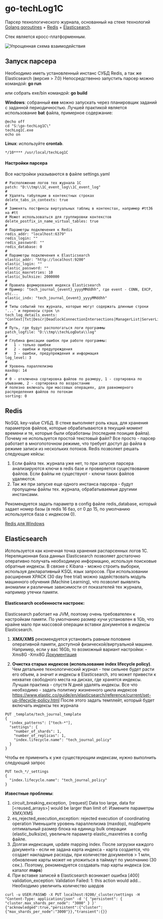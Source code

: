 # go-techLog1C
Парсер технологического журнала, основанный на стеке технологий [Golang goroutines](<https://golang.org/>) + [Redis](<https://redis.io/>) + [Elasticsearch](<https://www.elastic.co>).

Стек является кросс-платформенным.

![Упрощенная схема взаимодействия](https://github.com/NuclearAPK/go-techLog1C/blob/main/notation.png)

## Запуск парсера

Необходимо иметь установленный инстанс СУБД Redis, а так же Elasticsearch (версия > 7.0)
Непосредственно запустить парсер можно командой:
**go run**

или собрать exe/bin командой:
**go build**

**Windows**: собранный **exe** можно запускать через планировщик заданий с заданной периодичностью. Лучшей практикой является использование **bat** файла, примерное содержание:
```
@echo off
cd "S:\go-techLog1C\"
techLog1C.exe
echo on
```
**Linux**: используйте **crontab**. 
```
*/10**** /usr/local/techLog1C
```

#### Настройки парсера
Все настройки указываются в файле settings.yaml
```
# Расположение логов тех журнала 1С
patch: "D:\\tmp\\1C_event_log\\1C_event_log"
#
# Удалять табуляции в контекстных строках
delete_tabs_in_contexts: true
#
# Заменять постфиксы виртуальных таблиц в контекстах, например #tt36 на #tt 
# Может использоваться для группировки контекстов
delete_postfix_in_name_virtual_tables: true
#
# Параметры подключения к Redis
redis_addr: "localhost:6379"
redis_login: ""
redis_password: ""
redis_database: 0
#
# Параметры подключения к Elasticsearch
elastic_addr: "http://localhost:9200"
elastic_login: ""
elastic_password: ""
elastic_maxretries: 10
elastic_bulksize: 2000000
#
# Правила формирования индекса Elasticsearch
# Пример: "tech_journal_{event}_yyyyMMddhh", где event - CONN, EXCP, etc...
elastic_indx: "tech_journal_{event}_yyyyMMddhh"
#
# Типы событий тех журнала, которые могут содержать длинные строки '...' и переносы строк \n
tech_log_details_events: "Context|Txt|Descr|DeadlockConnectionIntersections|ManagerList|ServerList|Sql|Sdbl"
#
# Путь, где будут распологаться логи программы
patch_logfile: "D:\\tmp\\techLogData\\log"
#
# Глубина фиксации ошибок при работе программы:
#   1 - только ошибки
#   2 - ошибки и предупреждения 
#   3 - ошибки, предупреждения и информация
log_level: 3
#
# Уровень параллелизма
maxdop: 14
#
# 0 - отключена сортировка файлов по размеру, 1 - сортировка по убыванию, 2 - сортировка по возрастанию
# полезно включать при массовых операциях, для равномерного распределения файлов по потокам
sorting: 0
```

## Redis
NoSQL key-value СУБД. В стеке выполняет роль кэша, для хранения параметров файлов, которые обрабатываются в текущий момент времени и те, которые были обработаны (последняя позиция файла). Почему не используется простой текстовый файл? Все просто - парсер работает в многопоточном режиме, что требует доступ до файла в режиме записи из нескольких потоков. Redis позволяет решать следующие кейсы:
1. Если файла тех. журнала уже нет, то при запуске парсера анализируются ключи в redis базе и проверяется существование файлов. Если файлы не существуют - ключи таких файлов удаляются. 
2. Так же при запуске еще одного инстанса парсера - будут пропущены файлы тех. журнала, обрабатываемые другими инстансами.

Рекомендуется задать параметр в config файле redis_database, который задает номер базы (в redis 16 баз, от 0 до 15, по умолчанию используется база с индексом 0).

[Redis для Windows](<https://github.com/microsoftarchive/redis/releases>)  

## Elasticsearch
Используется как конечная точка хранения распарсенных логов 1С. Нереляционная база данных Elasticsearch позволяет достаточно оперативно получать необходимую информацию, используя поисковые обратные индексы. В связке с Kibana - можно строить выборки, используя декларативный KSQL язык запросов. При использовании расширения XPACK (30 day free trial) можно задействовать модуль машинного обучения (Machine Learning), что позволит выявлять аномалии и различные зависимости от показателей тех журнала, например утечки памяти. 

#### Elasticsearch особенности настроек:
Elasticsearch работает на JVM, поэтому очень требователен к настройкам памяти. По умолчанию размер кучи установлен в 1Gb, что крайне мало при массовой операции вставки документов в индексы Elasticsearch. 

1. **XMX/XMS** рекомендуется установить равным половине оперативной памяти, доступной физической/виртуальной машине. Например, если у вас 16Gb, то возможный вариант настройки:
-Xms8G
-Xmx8G [Документация](<https://www.elastic.co/guide/en/elasticsearch/guide/master/_limiting_memory_usage.html>)

2. **Очистка старых индексов (использование index lifecycle policy)**. Чем детальнее технологический журнал - тем сильнее будет расти его объем, а значит и индексы в Elasticsearch, это может привести к нехватке свободного места на дисках, где хранятся индексы. Лучшая практика - спустя N дней удалять индексы. 
Все что необходимо - задать политику жизненного цикла индексов
https://www.elastic.co/guide/en/elasticsearch/reference/current/set-up-lifecycle-policy.html
После этого задать темплейт, который будет включать индексы тех журнала 
```
PUT _template/tech_journal_template
{
  "index_patterns": ["tech-*"],                 
  "settings": {
    "number_of_shards": 1,
    "number_of_replicas": 1,
    "index.lifecycle.name": "tech_journal_policy"    
  }
}
```
Чтобы ее применить к уже существующим индексам, нужно выполнить следующий запрос
```
PUT tech_*/_settings
{
  "index.lifecycle.name": "tech_journal_policy" 
}
```

**Известные проблемы**:
1. circuit_breaking_exception,  [request] Data too large, data for [<reused_arrays>] would be larger than limit of:
Измените параметры XMX/XMS
2. es_rejected_execution_exception: rejected execution of coordinating operation
Уменьшите уровень параллелизма (maxdop), подберите оптимальный размер блока на единицу bulk операции (elastic_bulksize), увеличьте параметр elastic_maxretries в config файле. 
3. Долгая индексация, update mapping index. После загрузки каждого документа - если не задана карта индекса - карта создается, что создает накладные расходы, при количестве документов > 1 млн, обновление карты может не уложиться в таймаут по умолчанию (30 сек.). Поэтому, рекомендуется создавать map карты индекса (см. каталог **maps**)
4. При вставке записей в Elasticsearch возникает ошибка [400] validation_exception: Validation Failed: 1: this action would add...
Необходимо увеличить количество шардов 
```
curl -u USER:PASSWD -X PUT localhost:9200/_cluster/settings -H "Content-Type: application/json" -d '{ "persistent": { "cluster.max_shards_per_node": "3000" } }'
{"acknowledged":true,"persistent":{"cluster":{"max_shards_per_node":"3000"}},"transient":{}}
```

